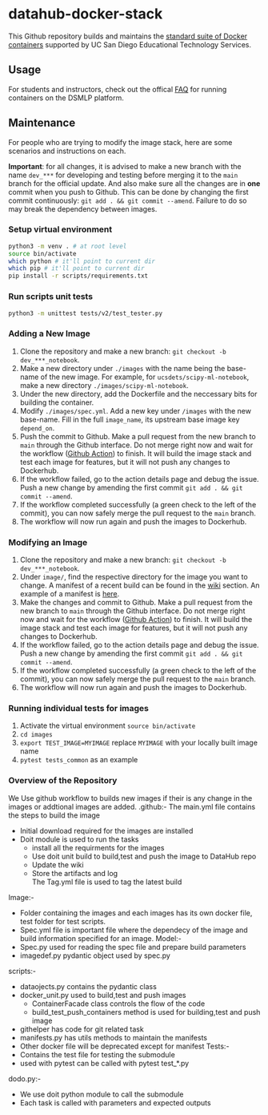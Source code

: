 # datahub-docker-stack

This Github repository builds and maintains the [standard suite of Docker containers](https://support.ucsd.edu/services?id=kb_article_view&sysparm_article=KB0032173&sys_kb_id=e61b198e1b74781048e9cae5604bcbe0) supported by UC San Diego Educational Technology Services.

## Usage

For students and instructors, check out the offical [FAQ](https://support.ucsd.edu/services?id=kb_article_view&sysparm_article=KB0030470&sys_kb_id=aee8868b1b15f810506f64e8624bcb5e) for running containers on the DSMLP platform.

## Maintenance

For people who are trying to modify the image stack, here are some scenarios and instructions on each.

**Important**: for all changes, it is advised to make a new branch with the name `dev_***` for developing and testing before merging it to the `main` branch for the official update. And also make sure all the changes are in **one** commit when you push to Github. This can be done by changing the first commit continuously: `git add . && git commit --amend`. Failure to do so may break the dependency between images. 

### Setup virtual environment

```bash
python3 -m venv . # at root level
source bin/activate
which python # it'll point to current dir
which pip # it'll point to current dir
pip install -r scripts/requirements.txt
```
### Run scripts unit tests

```bash
python3 -m unittest tests/v2/test_tester.py
```


### Adding a New Image

1. Clone the repository and make a new branch: `git checkout -b dev_***_notebook`.
2. Make a new directory under `./images` with the name being the base-name of the new image. For example, for `ucsdets/scipy-ml-notebook`, make a new directory `./images/scipy-ml-notebook`.
3. Under the new directory, add the Dockerfile and the neccessary bits for building the container.
4. Modify `./images/spec.yml`. Add a new key under `/images` with the new base-name. Fill in the full `image_name`, its upstream base image key `depend_on`.
5. Push the commit to Github. Make a pull request from the new branch to `main` through the Github interface. Do not merge right now and wait for the workflow ([Github Action](https://github.com/ucsd-ets/datahub-docker-stack/actions)) to finish. It will build the image stack and test each image for features, but it will not push any changes to Dockerhub.
6. If the workflow failed, go to the action details page and debug the issue. Push a new change by amending the first commit `git add . && git commit --amend`.
7. If the workflow completed successfully (a green check to the left of the commit), you can now safely merge the pull request to the `main` branch.
8. The workflow will now run again and push the images to Dockerhub.

### Modifying an Image

1. Clone the repository and make a new branch: `git checkout -b dev_***_notebook`.
2. Under `image/`, find the respective directory for the image you want to change. A manifest of a recent build can be found in the [wiki](https://github.com/ucsd-ets/datahub-docker-stack/wiki) section. An example of a manifest is [here](https://github.com/ucsd-ets/datahub-docker-stack/wiki/ucsdets-datahub-base-notebook-2021.2-ec12f6b).
3. Make the changes and commit to Github. Make a pull request from the new branch to `main` through the Github interface. Do not merge right now and wait for the workflow ([Github Action](https://github.com/ucsd-ets/datahub-docker-stack/actions)) to finish. It will build the image stack and test each image for features, but it will not push any changes to Dockerhub.
4. If the workflow failed, go to the action details page and debug the issue. Push a new change by amending the first commit `git add . && git commit --amend`.
5. If the workflow completed successfully (a green check to the left of the commit), you can now safely merge the pull request to the `main` branch.
6. The workflow will now run again and push the images to Dockerhub.

### Running individual tests for images

1. Activate the virtual environment `source bin/activate`
2. `cd images`
3. `export TEST_IMAGE=MYIMAGE` replace `MYIMAGE` with your locally built image name
4. `pytest tests_common` as an example


### Overview of the Repository
We Use github workflow to builds new images if their is any change in the images or addtional images are added.
.github:-
The main.yml file contains the steps to build the image
+ Initial download required for the images are installed
+ Doit module is used to run the tasks
    - install all the requirments for the images 
    - Use doit unit build to build,test and push the image to DataHub repo
    - Update the wiki  
    - Store the artifacts and log    
The Tag.yml file is used to tag the latest build <br>

Image:- 
- Folder containing the images and each images has its own docker file, test folder for test scripts.
- Spec.yml file is important file where the dependecy of the image and build information specified for an image.
Model:-
- Spec.py used for reading the spec file and prepare build parameters
- imagedef.py pydantic object used by spec.py

scripts:-
- dataojects.py contains the pydantic class
- docker_unit.py used to build,test and push images
    - ContainerFacade class controls the flow of the code
    - build_test_push_containers method is used for building,test and push image
- githelper has code for git related task
- manifests.py has utils methods to maintain the manifests
- Other docker file will be deprecated except for manifest
Tests:-
- Contains the test file for testing the submodule
- used with pytest can be called with pytest test_*.py

dodo.py:-
- We use doit python module to call the submodule 
- Each task is called with parameters and expected outputs


